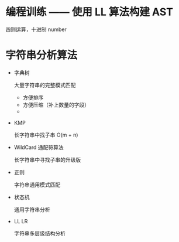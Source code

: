 # 编程训练 —— 使用 LL 算法构建 AST
四则运算，十进制 number 

# 字符串分析算法

* 字典树

  大量字符串的完整模式匹配

  * 方便排序
  * 方便压缩（补上数量的字段）
  * 

* KMP

  长字符串中找子串 O(m + n)

* WildCard 通配符算法

  长字符串中寻找子串的升级版

* 正则

  字符串通用模式匹配

* 状态机

  通用字符串分析

* LL LR

  字符串多层级结构分析

